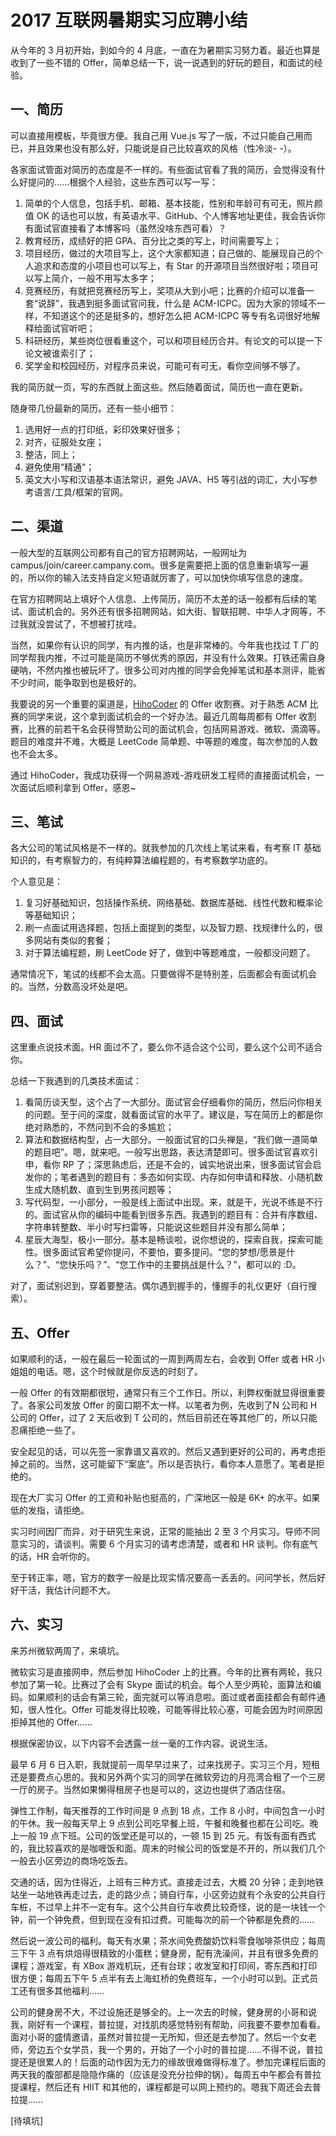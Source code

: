 # 2017 互联网暑期实习应聘小结

从今年的 3 月初开始，到如今的 4 月底，一直在为暑期实习努力着。最近也算是收到了一些不错的 Offer，简单总结一下，说一说遇到的好玩的题目，和面试的经验。

## 一、简历

可以直接用模板，毕竟很方便。我自己用 Vue.js 写了一版，不过只能自己用而已，并且效果也没有那么好，只能说是自己比较喜欢的风格（性冷淡- -）。

各家面试管面对简历的态度是不一样的。有些面试官看了我的简历，会觉得没有什么好提问的……根据个人经验，这些东西可以写一写：

1. 简单的个人信息，包括手机、邮箱、基本技能，性别和年龄可有可无，照片颜值 OK 的话也可以放，有英语水平、GitHub、个人博客地址更佳，我会告诉你有面试官直接看了本博客吗（虽然没啥东西可看）？
2. 教育经历，成绩好的把 GPA、百分比之类的写上，时间需要写上；
3. 项目经历，做过的大项目写上，这个大家都知道；自己做的、能展现自己的个人追求和态度的小项目也可以写上，有 Star 的开源项目当然很好啦；项目可以写上简介，一般不用写太多字；
4. 竞赛经历，有就把竞赛经历写上，奖项从大到小吧；比赛的介绍可以准备一套“说辞”，我遇到挺多面试官问我，什么是 ACM-ICPC。因为大家的领域不一样，不知道这个的还是挺多的，想好怎么把 ACM-ICPC 等专有名词很好地解释给面试官听吧；
5. 科研经历，某些岗位很看重这个，可以和项目经历合并。有论文的可以提一下论文被谁索引了；
6. 奖学金和校园经历，对程序员来说，可能可有可无，看你空间够不够了。

我的简历就一页，写的东西就上面这些。然后随着面试，简历也一直在更新。

随身带几份最新的简历。还有一些小细节：

1. 选用好一点的打印纸，彩印效果好很多；
2. 对齐，征服处女座；
3. 整洁，同上；
4. 避免使用“精通”；
5. 英文大小写和汉语基本语法常识，避免 JAVA、H5 等引战的词汇，大小写参考语言/工具/框架的官网。

## 二、渠道

一般大型的互联网公司都有自己的官方招聘网站，一般网址为 campus/join/career.campany.com。很多是需要把上面的信息重新填写一遍的，所以你的输入法支持自定义短语就厉害了，可以加快你填写信息的速度。

在官方招聘网站上填好个人信息、上传简历，简历不太差的话一般都有后续的笔试、面试机会的。另外还有很多招聘网站，如大街、智联招聘、中华人才网等，不过我就没尝试了，不想被打扰哇。

当然，如果你有认识的同学，有内推的话，也是非常棒的。今年我也找过 T 厂的同学帮我内推，不过可能是简历不够优秀的原因，并没有什么效果。打铁还需自身硬呐，不然内推也被玩坏了。很多公司对内推的同学会免掉笔试和基本测评，能省不少时间，能争取到也是极好的。

我要说的另一个重要的渠道是，[HihoCoder](https://hihocoder.com/contest/offers16) 的 Offer 收割赛。对于熟悉 ACM 比赛的同学来说，这个拿到面试机会的一个好办法。最近几周每周都有 Offer 收割赛，比赛的前若干名会获得赞助公司的面试机会，包括网易游戏、微软、滴滴等。题目的难度并不难，大概是 LeetCode 简单题、中等题的难度，每次参加的人数也不会太多。

通过 HihoCoder，我成功获得一个网易游戏-游戏研发工程师的直接面试机会，一次面试后顺利拿到 Offer，感恩~

## 三、笔试

各大公司的笔试风格是不一样的。就我参加的几次线上笔试来看，有考察 IT 基础知识的，有考察智力的，有纯粹算法编程题的，有考察数学功底的。

个人意见是：

1. 复习好基础知识，包括操作系统、网络基础、数据库基础、线性代数和概率论等基础知识；
2. 刷一点面试用选择题，包括上面提到的类型，以及智力题、找规律什么的，很多网站有类似的套餐；
3. 对于算法编程题，刷 LeetCode 好了，做到中等题难度，一般都没问题了。

通常情况下，笔试的线都不会太高。只要做得不是特别差，后面都会有面试机会的。当然，分数高没坏处是吧。

## 四、面试

这里重点说技术面。HR 面过不了，要么你不适合这个公司，要么这个公司不适合你。

总结一下我遇到的几类技术面试：

1. 看简历谈天型，这个占了一大部分。面试官会仔细看你的简历，然后问你相关的问题。至于问的深度，就看面试官的水平了。建议是，写在简历上的都是你绝对熟悉的，不然问到不会的多尴尬；
2. 算法和数据结构型，占一大部分。一般面试官的口头禅是，“我们做一道简单的题目吧”。嗯，就来吧。一般写出思路，表达清楚即可。很多面试官喜欢引申，看你 RP 了；深思熟虑后，还是不会的，诚实地说出来，很多面试官会启发你的；笔者遇到的题目有：多态如何实现、内存如何申请和释放、小随机数生成大随机数、直到生到男孩问题等；
3. 写代码型，一小部分，一般是线上面试中出现。来，就是干，光说不练是不行的。面试官从你的编码中能看到很多东西。我遇到的题目有：合并有序数组、字符串转整数、半小时写扫雷等，只能说这些题目并没有那么简单；
4. 星辰大海型，极小一部分。基本是畅谈啦，说你想说的，探索自我，探索可能性。很多面试官希望你提问，不要怕，要多提问。“您的梦想/愿景是什么？”、“您快乐吗？”、“您工作中的主要挑战是什么？”，都可以的 :D。

对了，面试别迟到，穿着要整洁。偶尔遇到握手的，懂握手的礼仪更好（自行搜索）。

## 五、Offer

如果顺利的话，一般在最后一轮面试的一周到两周左右，会收到 Offer 或者 HR 小姐姐的电话。嗯，这个时候就是你反选的时刻了。

一般 Offer 的有效期都很短，通常只有三个工作日。所以，利弊权衡就显得很重要了。各家公司发放 Offer 的窗口期不太一样。以笔者为例，先收到了N 公司和 H 公司的 Offer，过了 2 天后收到 T 公司的，然后目前还在等其他厂的，所以只能忍痛拒绝一些了。

安全起见的话，可以先签一家靠谱又喜欢的。然后又遇到更好的公司的，再考虑拒掉之前的。当然，这可能留下“案底”。所以是否执行，看你本人意愿了。笔者是拒绝的。

现在大厂实习 Offer 的工资和补贴也挺高的，广深地区一般是 6K+ 的水平。如果低的发指，请拒绝。

实习时间因厂而异，对于研究生来说，正常的能抽出 2 至 3 个月实习。导师不同意实习的，请谈判。需要 6 个月实习的请考虑清楚，或者和 HR 谈判。你有底气的话，HR 会听你的。

至于转正率，嗯，官方的数字一般是比现实情况要高一丢丢的。问问学长，然后好好干活，我估计问题不大。

## 六、实习

来苏州微软两周了，来填坑。

微软实习是直接网申，然后参加 HihoCoder 上的比赛。今年的比赛有两轮，我只参加了第一轮。比赛过了会有 Skype 面试的机会。每个人至少两轮，面算法和编码。如果顺利的话会有第三轮，面完就可以等消息啦。面过或者面挂都会有邮件通知，很人性化。Offer 可能发得比较晚，可能等得比较心塞，可能会因为时间原因拒掉其他的 Offer……

根据保密协议，以下内容不会透露一丝一毫的工作内容。说说生活。

最早 6 月 6 日入职，我就提前一周早早过来了，过来找房子。实习三个月，短租还是要费点心思的。我和另外两个实习的同学在微软旁边的月亮湾合租了一个三房一厅的房子。当然如果懒得租房子也是可以的，这边也提供了酒店住宿。

弹性工作制，每天推荐的工作时间是 9 点到 18 点，工作 8 小时，中间包含一小时的午休。我一般每天早上 9 点到公司吃早餐上班，午餐和晚餐也都在公司吃。晚上一般 19 点下班。公司的饭堂还是可以的，一顿 15 到 25 元。有饭有面有西式的，我比较喜欢的是咖喱饭和面。周末的时候公司的饭堂是不开的，所以我们几个一般去小区旁边的商场吃饭去。

交通的话，因为住得近，上班有三种方式。直接走过去，大概 20 分钟；走到地铁站坐一站地铁再走过去，走的路少点；骑自行车，小区旁边就有个永安的公共自行车桩，不过早上并不一定有车。这个公共自行车收费比较奇怪，说的是一块钱一个钟，前一个钟免费，但到现在没有扣过费。可能每次的前一个钟都是免费的……

然后说一波公司的福利。每天有水果；茶水间免费酸奶饮料零食咖啡茶供应；每周三下午 3 点有烘焙得很精致的小蛋糕；健身房，配有洗澡间，并且有很多免费的课程；游戏室，有 XBox 游戏机玩，还有台球；收发室和打印间，寄东西和打印很方便；每周五下午 5 点半有去上海虹桥的免费班车，一个小时可以到。正式员工还有很多其他福利……

公司的健身房不大，不过设施还是够全的。上一次去的时候，健身房的小哥和说我，刚好有一个课程，普拉提，对找肌肉感觉特别有帮助，问我要不要参加看看。面对小哥的盛情邀请，虽然对普拉提一无所知，但还是去参加了。然后一个女老师，旁边五个女学员，我一个男的，开始了一个小时的普拉提……不得不说，普拉提还是很累人的！后面的动作因为无力的缘故很难做得标准了。参加完课程后面的两天我的腹部都是隐隐作痛的（应该是没充分拉伸的锅）。每周五中午都会有普拉提课程，然后还有 HIIT 和其他的，课程都是可以网上预约的。嗯我下周还会去普拉提……

[待填坑]
